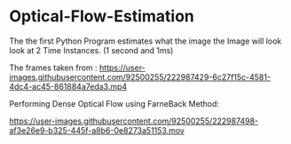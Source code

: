# Optical-Flow-Estimation

The the first Python Program estimates what the image the Image will look look at 2 Time Instances. (1 second and 1ms)


The frames taken from : 
https://user-images.githubusercontent.com/92500255/222987429-6c27f15c-4581-4dc4-ac45-861884a7eda3.mp4

Performing Dense Optical Flow using FarneBack Method:




https://user-images.githubusercontent.com/92500255/222987498-af3e26e9-b325-445f-a8b6-0e8273a51153.mov

